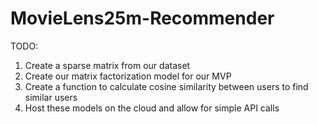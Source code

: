 # MovieLens25m-Recommender
TODO:
1. Create a sparse matrix from our dataset
2. Create our matrix factorization model for our MVP
3. Create a function to calculate cosine similarity between users to find similar users
4. Host these models on the cloud and allow for simple API calls
